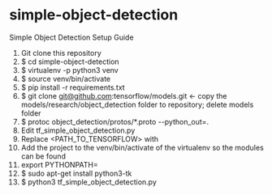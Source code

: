 # simple-object-detection

Simple Object Detection Setup Guide

1. Git clone this repository 
2. $ cd simple-object-detection 
3. $ virtualenv -p python3 venv 
4. $ source venv/bin/activate 
5. $ pip install -r requirements.txt 
6. $ git clone git@github.com:tensorflow/models.git <- copy the models/research/object_detection folder to repository; 
delete models folder
7. $ protoc object_detection/protos/*.proto --python_out=. 
8. Edit tf_simple_object_detection.py
9. Replace <PATH_TO_TENSORFLOW> with <path to the simple-object-detection folder> 
10. Add the project to the venv/bin/activate of the virtualenv so the modules can be found
11. export PYTHONPATH=<path to the simple-object-detection folder>
12. $ sudo apt-get install python3-tk 
13. $ python3 tf_simple_object_detection.py 
